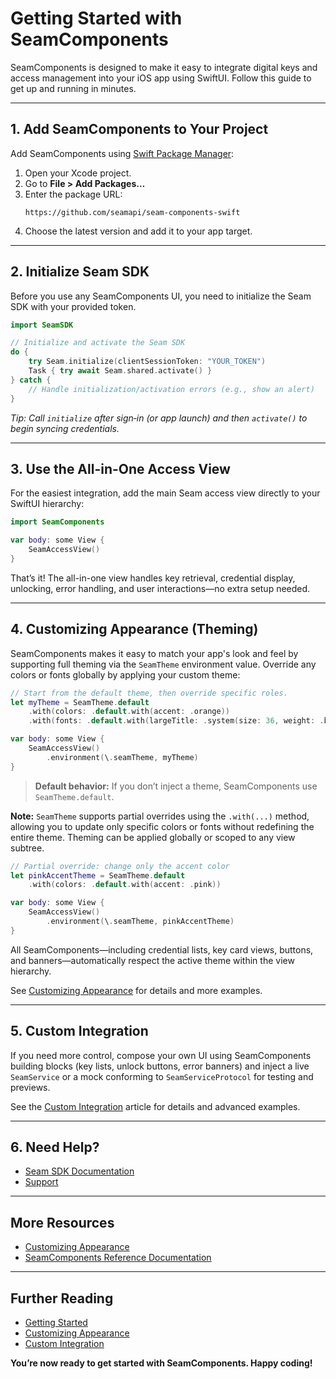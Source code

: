 # Getting Started with SeamComponents

SeamComponents is designed to make it easy to integrate digital keys and access management into your iOS app using SwiftUI. Follow this guide to get up and running in minutes.

---

## 1. Add SeamComponents to Your Project

Add SeamComponents using [Swift Package Manager](https://developer.apple.com/documentation/swift_packages/adding_package_dependencies_to_your_app):

1. Open your Xcode project.
2. Go to **File > Add Packages…**
3. Enter the package URL:  
   ```
   https://github.com/seamapi/seam-components-swift
   ```
4. Choose the latest version and add it to your app target.

---

## 2. Initialize Seam SDK

Before you use any SeamComponents UI, you need to initialize the Seam SDK with your provided token.

```swift
import SeamSDK

// Initialize and activate the Seam SDK
do {
    try Seam.initialize(clientSessionToken: "YOUR_TOKEN")
    Task { try await Seam.shared.activate() }
} catch {
    // Handle initialization/activation errors (e.g., show an alert)
}
```

*Tip: Call `initialize` after sign‑in (or app launch) and then `activate()` to begin syncing credentials.*

---

## 3. Use the All-in-One Access View

For the easiest integration, add the main Seam access view directly to your SwiftUI hierarchy:

```swift
import SeamComponents

var body: some View {
    SeamAccessView()
}
```

That’s it! The all-in-one view handles key retrieval, credential display, unlocking, error handling, and user interactions—no extra setup needed.

---

## 4. Customizing Appearance (Theming)

SeamComponents makes it easy to match your app's look and feel by supporting full theming via the `SeamTheme` environment value. Override any colors or fonts globally by applying your custom theme:

```swift
// Start from the default theme, then override specific roles.
let myTheme = SeamTheme.default
    .with(colors: .default.with(accent: .orange))
    .with(fonts: .default.with(largeTitle: .system(size: 36, weight: .bold)))

var body: some View {
    SeamAccessView()
        .environment(\.seamTheme, myTheme)
}
```

> **Default behavior:** If you don’t inject a theme, SeamComponents use `SeamTheme.default`.

**Note:** ``SeamTheme`` supports partial overrides using the `.with(...)` method, allowing you to update only specific colors or fonts without redefining the entire theme. Theming can be applied globally or scoped to any view subtree.

```swift
// Partial override: change only the accent color
let pinkAccentTheme = SeamTheme.default
    .with(colors: .default.with(accent: .pink))

var body: some View {
    SeamAccessView()
        .environment(\.seamTheme, pinkAccentTheme)
}
```

All SeamComponents—including credential lists, key card views, buttons, and banners—automatically respect the active theme within the view hierarchy.

See [Customizing Appearance](doc:CustomizingAppearance) for details and more examples.

---

## 5. Custom Integration

If you need more control, compose your own UI using SeamComponents building blocks (key lists, unlock buttons, error banners) and inject a live `SeamService` or a mock conforming to `SeamServiceProtocol` for testing and previews.

See the [Custom Integration](doc:CustomIntegration) article for details and advanced examples.

---

## 6. Need Help?

- [Seam SDK Documentation](https://docs.seam.co/)
- [Support](https://docs.seam.co/support)

---

## More Resources

- [Customizing Appearance](doc:CustomizingAppearance)  
- [SeamComponents Reference Documentation](https://docs.seam.co/seamcomponents)

---

## Further Reading

- [Getting Started](doc:GettingStarted)
- [Customizing Appearance](doc:CustomizingAppearance)
- [Custom Integration](doc:CustomIntegration)

**You’re now ready to get started with SeamComponents. Happy coding!**
